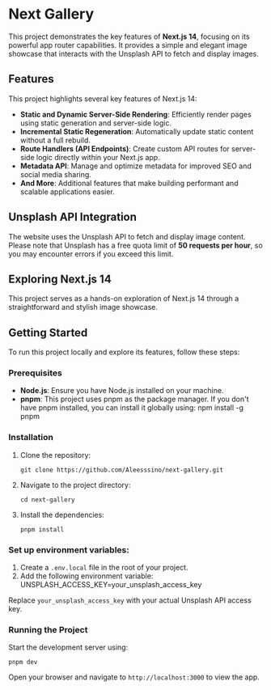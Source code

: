 # Next Gallery

This project demonstrates the key features of **Next.js 14**, focusing on its powerful app router capabilities. It provides a simple and elegant image showcase that interacts with the Unsplash API to fetch and display images.

## Features

This project highlights several key features of Next.js 14:

- **Static and Dynamic Server-Side Rendering**: Efficiently render pages using static generation and server-side logic.
- **Incremental Static Regeneration**: Automatically update static content without a full rebuild.
- **Route Handlers (API Endpoints)**: Create custom API routes for server-side logic directly within your Next.js app.
- **Metadata API**: Manage and optimize metadata for improved SEO and social media sharing.
- **And More**: Additional features that make building performant and scalable applications easier.

## Unsplash API Integration

The website uses the Unsplash API to fetch and display image content. Please note that Unsplash has a free quota limit of **50 requests per hour**, so you may encounter errors if you exceed this limit.

## Exploring Next.js 14

This project serves as a hands-on exploration of Next.js 14 through a straightforward and stylish image showcase.

## Getting Started

To run this project locally and explore its features, follow these steps:

### Prerequisites

- **Node.js**: Ensure you have Node.js installed on your machine.
- **pnpm**: This project uses pnpm as the package manager. If you don't have pnpm installed, you can install it globally using:
  npm install -g pnpm

### Installation

1. Clone the repository:

   ```
   git clone https://github.com/Aleesssino/next-gallery.git
   ```

2. Navigate to the project directory:
   ```
   cd next-gallery
   ```
3. Install the dependencies:

   ```
   pnpm install
   ```

### Set up environment variables:

1. Create a `.env.local` file in the root of your project.
2. Add the following environment variable:
   UNSPLASH_ACCESS_KEY=your_unsplash_access_key

Replace `your_unsplash_access_key` with your actual Unsplash API access key.

### Running the Project

Start the development server using:

```
pnpm dev
```

Open your browser and navigate to `http://localhost:3000` to view the app.
